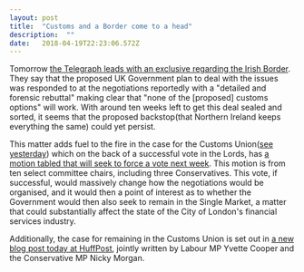 ```yaml
---
layout: post 
title:  "Customs and a Border come to a head" 
description:  "" 
date:   2018-04-19T22:23:06.572Z 
---
```


Tomorrow [the Telegraph leads with an exclusive regarding the Irish Border](https://mobile.twitter.com/Telegraph/status/987070666372460546). They say that the proposed UK Government plan to deal with the issues was responded to at the negotiations reportedly with a "detailed and forensic rebuttal" making clear that "none of the [proposed] customs options" will work. With around ten weeks left to get this deal sealed and sorted, it seems that the proposed backstop(that Northern Ireland keeps everything the same) could yet persist.

This matter adds fuel to the fire in the case for the Customs Union([see yesterday](https://ir-g.uk/2018/04/18/uncustomary-proceedings/)) which on the back of a successful vote in the Lords, has [a motion tabled that will seek to force a vote next week](https://www.theguardian.com/politics/2018/apr/19/backbench-mps-motion-force-vote-eu-customs-union). This motion is from ten select committee chairs, including three Conservatives. This vote, if successful, would massively change how the negotiations would be organised, and it would then a point of interest as to whether the Government would then also seek to remain in the Single Market, a matter that could substantially affect the state of the City of London's financial services industry.

Additionally, the case for remaining in the Customs Union is set out in [a new blog post today at HuffPost](https://www.huffingtonpost.co.uk/entry/customs-union_uk_5ad87fd5e4b029ebe0217cb0), jointly written by Labour MP Yvette Cooper and the Conservative MP Nicky Morgan.